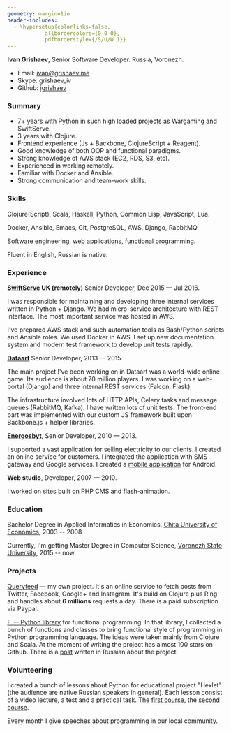 ```yaml
---
geometry: margin=1in
header-includes:
  - \hypersetup{colorlinks=false,
            allbordercolors={0 0 0},
            pdfborderstyle={/S/U/W 1}}
---
```


**Ivan Grishaev**, Senior Software Developer. Russia, Voronezh.

- Email: ivan@grishaev.me
- Skype: grishaev_iv
- Github: [igrishaev][grishaev-github]

### Summary

- 7+ years with Python in such high loaded projects as Wargaming and SwiftServe.
- 3 years with Clojure.
- Frontend experience (Js + Backbone, ClojureScript + Reagent).
- Good knowledge of both OOP and functional paradigms.
- Strong knowledge of AWS stack (EC2, RDS, S3, etc).
- Experienced in working remotely.
- Familiar with Docker and Ansible.
- Strong communication and team-work skills.

### Skills

Clojure(Script), Scala, Haskell, Python, Common Lisp, JavaScript, Lua.

Docker, Ansible, Emacs, Git, PostgreSQL, AWS, Django, RabbitMQ.

Software engineering, web applications, functional programming.

Fluent in English, Russian is native.

### Experience

**[SwiftServe](http://www.swiftserve.com/en/) UK (remotely)** Senior Developer,
Dec 2015 — Jul 2016.

I was responsible for maintaining and developing three internal services written
in Python + Django. We had micro-service architecture with REST interface. The
most important service was hosted in AWS.

I've prepared AWS stack and such automation tools as Bash/Python scripts and
Ansible roles. We used Docker in AWS. I set up new documentation system and
modern test framework to develop unit tests rapidly.

**[Dataart](http://www.dataart.com/)** Senior Developer, 2013 — 2015.

The main project I've been working on in Dataart was a world-wide online
game. Its audience is about 70 million players. I was working on a web-portal
(Django) and three internal REST services (Falcon, Flask).

The infrastructure involved lots of HTTP APIs, Celery tasks and message queues
(RabbitMQ, Kafka). I have written lots of unit tests. The front-end part was
implemented with our custom JS framework built upon Backbone.js + helper
libraries.

**[Energosbyt](http://e-sbyt.ru/)**, Senior Developer, 2010 — 2013.

I supported a vast application for selling electricity to our clients. I created
an online service for customers. I integrated the application with SMS gateway
and Google services. I created a [mobile application][mobile application] for
Android.

**Web studio**, Developer, 2007 — 2010.

I worked on sites built on PHP CMS and flash-animation.

### Education

Bachelor Degree in Applied Informatics in Economics,
[Chita University of Economics](http://narhoz-chita.ru/), 2003 -- 2008

Currently, I'm getting Master Degree in Computer Science,
[Voronezh State University](http://www.vsu.ru/), 2015 -- now

### Projects

[Queryfeed](https://queryfeed.net/) — my own project. It's an online service to
fetch posts from Twitter, Facebook, Google+ and Instagram. It's build on Clojure
plus Ring and handles about **6 millions** requests a day. There is a paid
subscription via Paypal.

[F — Python library][url-f] for functional programming. In that library, I
collected a bunch of functions and classes to bring functional style of
programming in Python programming language. The ideas were taken mainly from
Clojure and Scala. At the moment of writing the project has almost 100 stars on
Github. There is a [post][url-f-habr] written in Russian about the project.

### Volunteering

I created a bunch of lessons about Python for educational project "Hexlet" (the
audience are native Russian speakers in general). Each lesson consist of a video
lecture, a test and a practical task. The [first course][py-1], the
[second course][py-2].

Every month I give speeches about programming in our local community.

[url-f]: https://github.com/igrishaev/f

[url-f-habr]: https://habrahabr.ru/post/305750/

[py-1]: https://ru.hexlet.io/courses/python_101

[py-2]: https://ru.hexlet.io/courses/python-modules

[mobile application]:https://play.google.com/store/apps/details?id=com.esbyt.android.lk

[grishaev-github]: https://github.com/igrishaev
